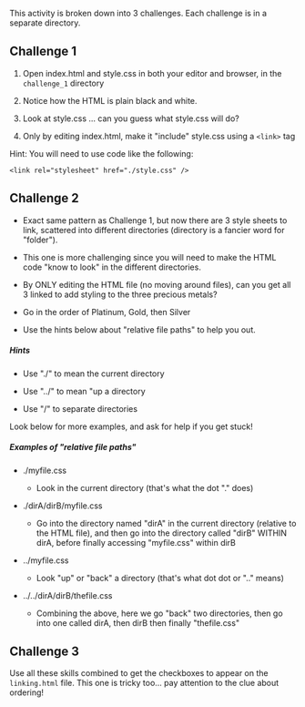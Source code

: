 This activity is broken down into 3 challenges. Each challenge is in a separate
directory.



Challenge 1
---------------------

1. Open index.html and style.css in both your editor and browser, in the
`challenge_1` directory

2. Notice how the HTML is plain black and white.

3. Look at style.css ... can you guess what style.css will do?

4. Only by editing index.html, make it "include" style.css using a `<link>` tag

Hint: You will need to use code like the following:

    <link rel="stylesheet" href="./style.css" />



Challenge 2
---------------------

- Exact same pattern as Challenge 1, but now there are 3 style sheets to link,
  scattered into different directories (directory is a fancier word for
  "folder").

- This one is more challenging since you will need to make the HTML code "know
  to look" in the different directories.

- By ONLY editing the HTML file (no moving around files), can you get all 3
  linked to add styling to the three precious metals?

- Go in the order of Platinum, Gold, then Silver

- Use the hints below about "relative file paths" to help you out.


##### Hints

- Use "./" to mean the current directory

- Use "../" to mean "up a directory

- Use "/" to separate directories

Look below for more examples, and ask for help if you get stuck!

##### Examples of "relative file paths"

- ./myfile.css
    - Look in the current directory (that's what the dot "." does)

- ./dirA/dirB/myfile.css
    - Go into the directory named "dirA" in the current directory (relative to
      the HTML file), and then go into the directory called "dirB" WITHIN dirA,
      before finally accessing "myfile.css" within dirB

- ../myfile.css
    - Look "up" or "back" a directory (that's what dot dot or ".." means)

- ../../dirA/dirB/thefile.css
    - Combining the above, here we go "back" two directories, then go into one
      called dirA, then dirB then finally "thefile.css"




Challenge 3
---------------------

Use all these skills combined to get the checkboxes to appear on the
`linking.html` file. This one is tricky too... pay attention to the clue about
ordering!

